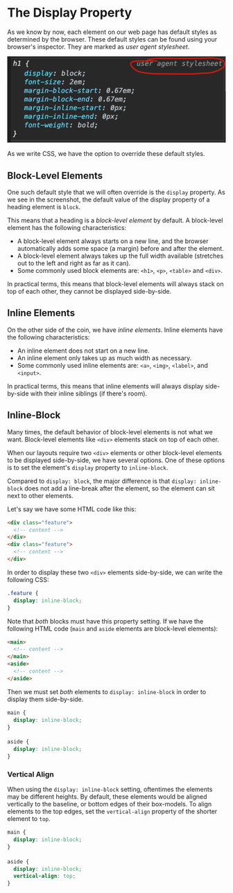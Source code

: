# The Display Property
As we know by now, each element on our web page has default styles as determined by the browser. These default styles can be found using your browser's inspector. They are marked as *user agent stylesheet*.

![default styles](./assets/default-styles.png)

As we write CSS, we have the option to override these default styles.

## Block-Level Elements
One such default style that we will often override is the `display` property. As we see in the screenshot, the default value of the display property of a heading element is `block`.

This means that a heading is a *block-level element* by default. A block-level element has the following characteristics:

- A block-level element always starts on a new line, and the browser automatically adds some space (a margin) before and after the element.
- A block-level element always takes up the full width available (stretches out to the left and right as far as it can).
- Some commonly used block elements are: `<h1>`, `<p>`, `<table>` and `<div>`.

In practical terms, this means that block-level elements will always stack on top of each other, they cannot be displayed side-by-side.

## Inline Elements
On the other side of the coin, we have *inline elements*. Inline elements have the following characteristics:

- An inline element does not start on a new line.
- An inline element only takes up as much width as necessary.
- Some commonly used inline elements are: `<a>`, `<img>`, `<label>`, and `<input>`.

In practical terms, this means that inline elements will always display side-by-side with their inline siblings (if there's room).

## Inline-Block
Many times, the default behavior of block-level elements is not what we want. Block-level elements like `<div>` elements stack on top of each other. 

When our layouts require two `<div>` elements or other block-level elements to be displayed side-by-side, we have several options. One of these options is to set the element's `display` property to `inline-block`.

Compared to `display: block`, the major difference is that `display: inline-block` does not add a line-break after the element, so the element can sit next to other elements.

Let's say we have some HTML code like this:

```html
<div class="feature">
  <!-- content -->
</div>
<div class="feature">
  <!-- content -->
</div>
```

In order to display these two `<div>` elements side-by-side, we can write the following CSS:

```css
.feature {
  display: inline-block;
}
```

Note that *both* blocks must have this property setting. If we have the following HTML code (`main` and `aside` elements are block-level elements):

```html
<main>
  <!-- content -->
</main>
<aside>
  <!-- content -->
</aside>
```

Then we must set *both* elements to `display: inline-block` in order to display them side-by-side.

```css
main {
  display: inline-block;
}

aside {
  display: inline-block;
}
```

### Vertical Align
When using the `display: inline-block` setting, oftentimes the elements may be different heights. By default, these elements would be aligned vertically to the baseline, or bottom edges of their box-models. To align elements to the top edges, set the `vertical-align` property of the shorter element to `top`.



```css
main {
  display: inline-block;
}

aside {
  display: inline-block;
  vertical-align: top;
}
```